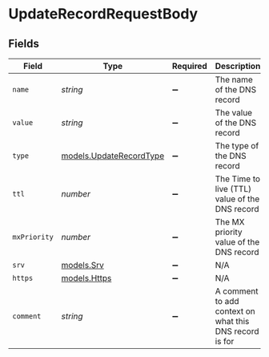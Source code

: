 # UpdateRecordRequestBody


## Fields

| Field                                                    | Type                                                     | Required                                                 | Description                                              | Example                                                  |
| -------------------------------------------------------- | -------------------------------------------------------- | -------------------------------------------------------- | -------------------------------------------------------- | -------------------------------------------------------- |
| `name`                                                   | *string*                                                 | :heavy_minus_sign:                                       | The name of the DNS record                               | example-1                                                |
| `value`                                                  | *string*                                                 | :heavy_minus_sign:                                       | The value of the DNS record                              | google.com                                               |
| `type`                                                   | [models.UpdateRecordType](../models/updaterecordtype.md) | :heavy_minus_sign:                                       | The type of the DNS record                               | A                                                        |
| `ttl`                                                    | *number*                                                 | :heavy_minus_sign:                                       | The Time to live (TTL) value of the DNS record           | 60                                                       |
| `mxPriority`                                             | *number*                                                 | :heavy_minus_sign:                                       | The MX priority value of the DNS record                  |                                                          |
| `srv`                                                    | [models.Srv](../models/srv.md)                           | :heavy_minus_sign:                                       | N/A                                                      |                                                          |
| `https`                                                  | [models.Https](../models/https.md)                       | :heavy_minus_sign:                                       | N/A                                                      |                                                          |
| `comment`                                                | *string*                                                 | :heavy_minus_sign:                                       | A comment to add context on what this DNS record is for  | used to verify ownership of domain                       |